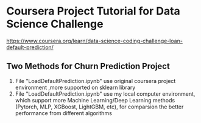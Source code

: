 # Coursera Project Tutorial for Data Science Challenge

<https://www.coursera.org/learn/data-science-coding-challenge-loan-default-prediction/>

## Two Methods for Churn Prediction Project
1. File "LoadDefaultPrediction.ipynb" use original coursera project environment ,more supported on sklearn library
2. File "LoadDefaultPrediction.ipynb" use my local computer environment, which support more Machine Learning/Deep Learning methods (Pytorch, MLP, XGBoost, LightGBM,  etc), for comparsion the better performance from different algorithms


